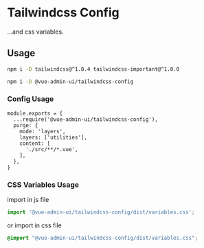 # Tailwindcss Config

...and css variables.

## Usage

```sh
npm i -D tailwindcss@^1.8.4 tailwindcss-important@^1.0.0
```

```sh
npm i -D @vue-admin-ui/tailwindcss-config
```

### Config Usage

```
module.exports = {
  ...require('@vue-admin-ui/tailwindcss-config'),
  purge: {
    mode: 'layers',
    layers: ['utilities'],
    content: [
      './src/**/*.vue',
    ],
  },
}
```

### CSS Variables Usage

import in js file

```js
import '@vue-admin-ui/tailwindcss-config/dist/variables.css';
```

or import in css file

```css
@import "@vue-admin-ui/tailwindcss-config/dist/variables.css";
```